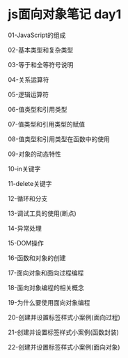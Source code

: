 # js面向对象笔记  day1

01-JavaScript的组成

02-基本类型和复杂类型

03-等于和全等符号说明

04-关系运算符

05-逻辑运算符

06-值类型和引用类型

07-值类型和引用类型的赋值

08-值类型和引用类型在函数中的使用


09-对象的动态特性

10-in关键字

11-delete关键字

12-循环和分支


13-调试工具的使用(断点)

14-异常处理

15-DOM操作

16-函数和对象的创建

17-面向对象和面向过程编程

18-面向对象编程的相关概念

19-为什么要使用面向对象编程

20-创建并设置标签样式小案例(面向过程)

21-创建并设置标签样式小案例(函数封装)

22-创建并设置标签样式小案例(面向对象)
